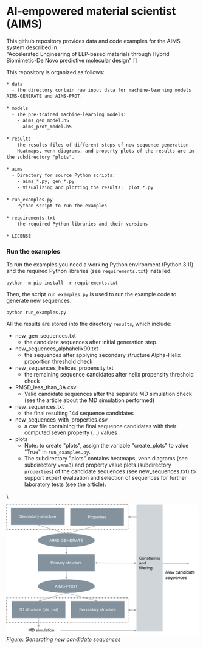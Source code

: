 # AI-empowered material scientist (AIMS)

This github repository provides data and code examples for the AIMS system described in  
"Accelerated Engineering of ELP-based materials through Hybrid Biomimetic-De Novo predictive molecular design" []

This repository is organized as follows:

    * data
      - the directory contain raw input data for machine-learning models AIMS-GENERATE and AIMS-PROT.
    
    * models
      - The pre-trained machine-learning models:
        - aims_gen_model.h5
        - aims_prot_model.h5 

    * results
      - the results files of different steps of new sequence generation
      - Heatmaps, venn diagrams, and property plots of the results are in the subdirectory "plots".

    * aims
      - Directory for source Python scripts:
        - aims_*.py, gen_*.py
        - Visualizing and plotting the results:  plot_*.py

    * run_examples.py
      - Python script to run the examples

    * requirements.txt
      - the required Python libraries and their versions

    * LICENSE


### Run the examples

To run the examples you need a working Python environment (Python 3.11) and 
the required Python libraries (see `requirements.txt`) installed. 

``` 
python -m pip install -r requirements.txt 
```

Then, the script `run_examples.py` is used to run the example code to generate new sequences.
```
python run_examples.py
```
All the results are stored into the directory `results`, which include:

* new_gen_sequences.txt
  - the candidate sequences after initial generation step.
* new_sequences_alphahelix90.txt
  - the sequences after applying secondary structure Alpha-Helix proportion threshold check
* new_sequences_helices_propensity.txt
  - the remaining sequence candidates after helix propensity threshold check
* RMSD_less_than_3A.csv 
  - Valid candidate sequences after the separate MD simulation check (see the article about the MD simulation performed)
* new_sequences.txt
  - the final resulting 144 sequence candidates
* new_sequences_with_properties.csv
  - a csv file containing the final sequence candidates with their computed seven property (...) values
* plots
  - Note: to create "plots", assign the variable "create_plots" to value "True" in `run_examples.py`.
  - The subdirectory "plots" contains heatmaps, venn diagrams (see subdirectory `venn3`) and property value
  plots (subdirectory `properties`) of the candidate sequences (see new_sequences.txt) to support expert evaluation and selection of 
  sequences for further laboratory tests (see the article).

\
 
![AIMS-architecture](imgs/AIMS_fig1.png)
*Figure: Generating new candidate sequences*

